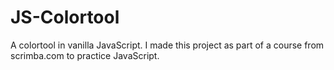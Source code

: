 # JS-Colortool

A colortool in vanilla JavaScript.
I made this project as part of a course from scrimba.com to practice JavaScript.